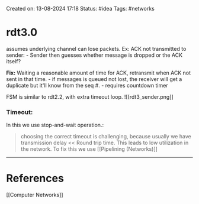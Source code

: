 Created on: 13-08-2024 17:18
Status: #idea
Tags: #networks 
# rdt3.0
assumes underlying channel can lose packets. 
	Ex: ACK not transmitted to sender:
	- Sender then guesses whether message is dropped or the ACK itself?

**Fix:**
	Waiting a reasonable amount of time for ACK, retransmit when ACK not sent in that time.
	- if messages is queued not lost, the receiver will get a duplicate but it'll know from the seq #.
	- requires countdown timer

FSM is similar to rdt2.2, with extra timeout loop.
![[rdt3_sender.png]]

### Timeout:
In this we use stop-and-wait operation.:
> choosing the correct timeout is challenging, because usually we have transmission delay << Round trip time. This leads to low utilization in the network. To fix this we use [[Pipelining (Networks)]]


----------------- 
# References
[[Computer Networks]]